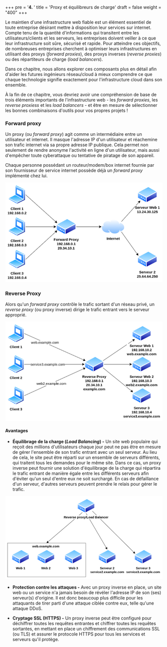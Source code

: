 +++
pre = '<b>4. </b>'
title = 'Proxy et équilibreurs de charge'
draft = false
weight = "400"
+++

Le maintien d'une infrastructure web fiable est un élément essentiel de toute entreprise désirant mettre à disposition leur services sur internet. Compte tenu de la quantité d'informations qui transitent entre les utilisateurs/clients et les serveurs, les entreprises doivent veiller à ce que leur infrastructure soit sûre, sécurisé et rapide. Pour atteindre ces objectifs, de nombreuses entreprises cherchent à optimiser leurs infrastructures en utilisant des proxys (*forward proxies*), des proxys inverses (*reverse proxies*) ou des répartiteurs de charge (*load balancers*).

Dans ce chapitre, nous allons explorer ces composants plus en détail afin d'aider les futures ingénieurs réseau/cloud à mieux comprendre ce que chaque technologie signifie exactement pour l'infrastructure cloud dans son ensemble. 

À la fin de ce chapitre, vous devriez avoir une compréhension de base de trois éléments importants de l'infrastructure web - les *forward proxies*, les *reverse proxiess* et les *load balancers* - et être en mesure de sélectionner les bonnes combinaisons d'outils pour vos propres projets !

### Forward proxy
Un proxy (ou *forward proxy*) agit comme un intermédiaire entre un utilisateur et internet. Il masque l'adresse IP d'un utilisateur et réachemine son trafic internet via sa propre adresse IP publique. Cela permet non seulement de rendre anonyme l'activité en ligne d'un utilisateur, mais aussi d'empêcher toute cyberattaque ou tentative de piratage de son appareil.

Chaque personne possédant un routeur/modem/box internet fournie par son fournisseur de service internet possède déjà un *forward proxy* implémenté chez lui. 

![Exemple forward proxy](./images/4-03.png)


### Reverse Proxy

Alors qu'un *forward proxy* contrôle le trafic sortant d'un réseau privé, un *reverse proxy* (ou proxy inverse) dirige le trafic entrant vers le serveur approprié.

![Exemple forward proxy](./images/4-04.png)


#### Avantages 
+ **Équilibrage de la charge (*Load Balancing*) -** Un site web populaire qui reçoit des millions d'utilisateurs chaque jour peut ne pas être en mesure de gérer l'ensemble de son trafic entrant avec un seul serveur. Au lieu de cela, le site peut être réparti sur un ensemble de serveurs différents, qui traitent tous les demandes pour le même site. Dans ce cas, un proxy inverse peut fournir une solution d'équilibrage de la charge qui répartira le trafic entrant de manière égale entre les différents serveurs afin d'éviter qu'un seul d'entre eux ne soit surchargé. En cas de défaillance d'un serveur, d'autres serveurs peuvent prendre le relais pour gérer le trafic.

![Exemple Load balancer](./images/4-05.png)


+ **Protection contre les attaques -** Avec un proxy inverse en place, un site web ou un service n'a jamais besoin de révéler l'adresse IP de son (ses) serveur(s) d'origine. Il est donc beaucoup plus difficile pour les attaquants de tirer parti d'une attaque ciblée contre eux, telle qu'une attaque DDoS.

+ **Cryptage SSL (HTTPS) -** Un proxy inverse peut être configuré pour déchiffrer toutes les requêtes entrantes et chiffrer toutes les requêtes sortantes, en mettant en place un chiffrement des communications SSL (ou TLS) et assurer le protocole HTTPS pour tous les services et serveurs qu'il protège.


